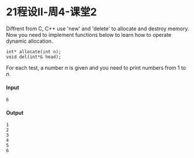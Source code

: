 # 21程设Ⅱ-周4-课堂2

Diffrent from C, C++ use 'new' and 'delete' to allocate and destroy memory. Now you need to implement functions below to learn how to operate dynamic allocation.
```
int* allocate(int n);
void del(int*& head);
```
For each test, a number $n$ is given and you need to print numbers from 1 to $n$.

#### Input
```
6
```

#### Output
```
1
2
3
4
5
6
```

